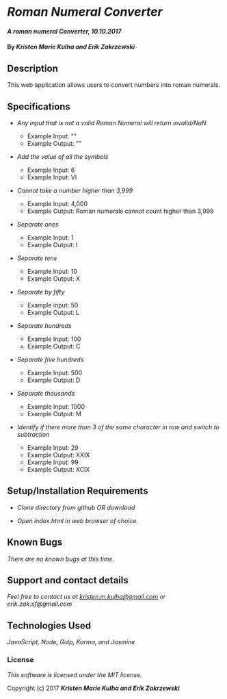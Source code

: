 # _Roman Numeral Converter_

#### _A roman numeral Converter, 10.10.2017_

#### By _**Kristen Marie Kulha and Erik Zakrzewski**_

## Description

This web application allows users to convert numbers into roman numerals.

## Specifications
* _Any input that is not a valid Roman Numeral will return invalid/NaN_
  * Example Input: ""
  * Example Output: ""
* _Add the value of all the symbols_
  * Example Input: 6
  * Example Input: VI
* _Cannot take a number higher than 3,999_
  * Example Input: 4,000
  * Example Output: Roman numerals cannot count higher than 3,999
* _Separate ones_
  * Example Input: 1
  * Example Output: I
* _Separate tens_
  * Example Input: 10
  * Example Output: X
* _Separate by fifty_
  * Example input: 50
  * Example Output: L
* _Separate hundreds_
  * Example Input: 100
  * Example Output: C
* _Separate five hundreds_
  * Example Input: 500
  * Example Output: D
* _Separate thousands_
  * Example Input: 1000
  * Example Output: M

* _Identify if there more than 3 of the same character in row and switch to subtraction_
  * Example Input: 29
  * Example Output: XXIX
  * Example Input: 99
  * Example Output: XCIX


## Setup/Installation Requirements

* _Clone directory from github OR download_

* _Open index.html in web browser of choice._


## Known Bugs

_There are no known bugs at this time._

## Support and contact details

_Feel free to contact us at kristen.m.kulha@gmail.com or erik.zak.sf@gmail.com_

## Technologies Used

_JavaScript, Node, Gulp, Karma, and Jasmine_

### License

*This software is licensed under the MIT license.*

Copyright (c) 2017 **_Kristen Marie Kulha and Erik Zakrzewski_**
